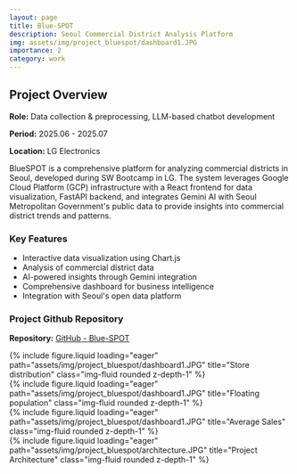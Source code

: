 ```yaml
---
layout: page
title: Blue-SPOT
description: Seoul Commercial District Analysis Platform
img: assets/img/project_bluespot/dashboard1.JPG
importance: 2
category: work
---
```


## Project Overview

**Role:** Data collection & preprocessing, LLM-based chatbot development

**Period:** 2025.06 - 2025.07 

**Location:** LG Electronics


BlueSPOT is a comprehensive platform for analyzing commercial districts in Seoul, developed during SW Bootcamp in LG. The system leverages Google Cloud Platform (GCP) infrastructure with a React frontend for data visualization, FastAPI backend, and integrates Gemini AI with Seoul Metropolitan Government's public data to provide insights into commercial district trends and patterns.

### Key Features
- Interactive data visualization using Chart.js
- Analysis of commercial district data
- AI-powered insights through Gemini integration
- Comprehensive dashboard for business intelligence
- Integration with Seoul's open data platform


### Project Github Repository
**Repository:** [GitHub - Blue-SPOT](https://github.com/Blue-SPOT)


<div class="row">
    <div class="col-sm mt-3 mt-md-0">
        {% include figure.liquid loading="eager" path="assets/img/project_bluespot/dashboard1.JPG" title="Store distribution" class="img-fluid rounded z-depth-1" %}
    </div>
    <div class="col-sm mt-3 mt-md-0">
        {% include figure.liquid loading="eager" path="assets/img/project_bluespot/dashboard1.JPG" title="Floating population" class="img-fluid rounded z-depth-1" %}
    </div>
    <div class="col-sm mt-3 mt-md-0">
        {% include figure.liquid loading="eager" path="assets/img/project_bluespot/dashboard1.JPG" title="Average Sales" class="img-fluid rounded z-depth-1" %}
    </div>
</div>

<div class="row">
    <div class="col-sm mt-3 mt-md-0">
        {% include figure.liquid loading="eager" path="assets/img/project_bluespot/architecture.JPG" title="Project Architecture" class="img-fluid rounded z-depth-1" %}
    </div>
</div>
